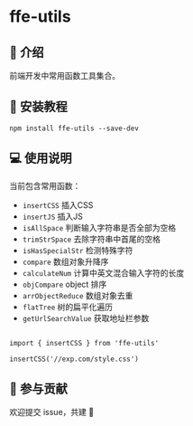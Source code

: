 # ffe-utils

## 📒 介绍

前端开发中常用函数工具集合。

## 🔧 安装教程

```
npm install ffe-utils --save-dev
```

## 💻 使用说明

当前包含常用函数：
- `insertCSS` 插入CSS
- `insertJS` 插入JS
- `isAllSpace` 判断输入字符串是否全部为空格
- `trimStrSpace` 去除字符串中首尾的空格
- `isHasSpecialStr` 检测特殊字符
- `compare` 数组对象升降序
- `calculateNum` 计算中英文混合输入字符的长度
- `objCompare` object 排序
- `arrObjectReduce` 数组对象去重
- `flatTree` 树的扁平化遍历
- `getUrlSearchValue` 获取地址栏参数

```

import { insertCSS } from 'ffe-utils'

insertCSS('//exp.com/style.css')

```

## 🤝 参与贡献

欢迎提交 issue，共建 🤝
